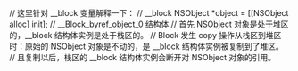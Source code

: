
// 这里针对 __block 变量解释一下：
// __block NSObject *object = [[NSObject alloc] init]; 
// __Block_byref_object_0 结构体
// 首先 NSObject 对象是处于堆区的，__block 结构体实例是处于栈区的。
// Block 发生 copy 操作从栈区到堆区时：原始的 NSObject 对象是不动的，是 __block 结构体实例被复制到了堆区。
// 且复制以后，栈区的 __block 结构体实例会断开对 NSObject 对象的引用。
